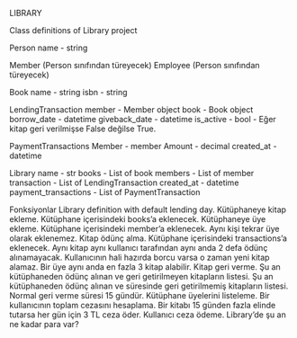 LIBRARY 

Class definitions of Library project

Person
name - string

Member (Person sınıfından türeyecek)
Employee (Person sınıfından türeyecek)  

Book
name - string
isbn - string


LendingTransaction
member - Member object
book - Book object
borrow_date - datetime
giveback_date - datetime
is_active - bool - Eğer kitap geri verilmişse False değilse True.

PaymentTransactions
Member - member 
Amount - decimal
created_at - datetime	

Library 
name - str
books - List of book
members - List of member
transaction - List of LendingTransaction
created_at - datetime
payment_transactions - List of PaymentTransaction

Fonksiyonlar
Library definition with default lending day.
Kütüphaneye kitap ekleme. Kütüphane içerisindeki books’a eklenecek. 
Kütüphaneye üye ekleme. Kütüphane içerisindeki member’a eklenecek. Aynı kişi tekrar üye olarak eklenemez.
Kitap ödünç alma. Kütüphane içerisindeki transactions’a eklenecek. Aynı kitap aynı kullanıcı tarafından aynı anda 2 defa ödünç alınamayacak. Kullanıcının hali hazırda borcu varsa o zaman yeni kitap alamaz. Bir üye aynı anda en fazla 3 kitap alabilir.
Kitap geri verme. 
Şu an kütüphaneden ödünç alınan ve geri getirilmeyen kitapların listesi.
Şu an kütüphaneden ödünç alınan ve süresinde geri getirilmemiş kitapların listesi. Normal geri verme süresi 15 gündür.
Kütüphane üyelerini listeleme.
Bir kullanıcının toplam cezasını hesaplama. Bir kitabı 15 günden fazla elinde tutarsa her gün için 3 TL ceza öder.
Kullanıcı ceza ödeme. 
Library’de şu an ne kadar para var?

